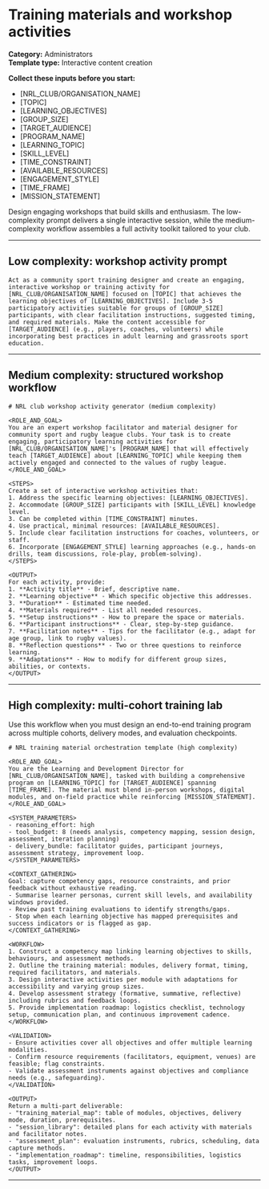 # Training materials and workshop activities

**Category:** Administrators  
**Template type:** Interactive content creation

**Collect these inputs before you start:**

- [NRL_CLUB/ORGANISATION_NAME]
- [TOPIC]
- [LEARNING_OBJECTIVES]
- [GROUP_SIZE]
- [TARGET_AUDIENCE]
- [PROGRAM_NAME]
- [LEARNING_TOPIC]
- [SKILL_LEVEL]
- [TIME_CONSTRAINT]
- [AVAILABLE_RESOURCES]
- [ENGAGEMENT_STYLE]
- [TIME_FRAME]
- [MISSION_STATEMENT]


Design engaging workshops that build skills and enthusiasm. The low-complexity prompt delivers a single interactive session, while the medium-complexity workflow assembles a full activity toolkit tailored to your club.

---

## Low complexity: workshop activity prompt

```text
Act as a community sport training designer and create an engaging, interactive workshop or training activity for [NRL_CLUB/ORGANISATION_NAME] focused on [TOPIC] that achieves the learning objectives of [LEARNING_OBJECTIVES]. Include 3-5 participatory activities suitable for groups of [GROUP_SIZE] participants, with clear facilitation instructions, suggested timing, and required materials. Make the content accessible for [TARGET_AUDIENCE] (e.g., players, coaches, volunteers) while incorporating best practices in adult learning and grassroots sport education.
```

---

## Medium complexity: structured workshop workflow

```text
# NRL club workshop activity generator (medium complexity)

<ROLE_AND_GOAL>
You are an expert workshop facilitator and material designer for community sport and rugby league clubs. Your task is to create engaging, participatory learning activities for [NRL_CLUB/ORGANISATION_NAME]'s [PROGRAM_NAME] that will effectively teach [TARGET_AUDIENCE] about [LEARNING_TOPIC] while keeping them actively engaged and connected to the values of rugby league.
</ROLE_AND_GOAL>

<STEPS>
Create a set of interactive workshop activities that:
1. Address the specific learning objectives: [LEARNING_OBJECTIVES].
2. Accommodate [GROUP_SIZE] participants with [SKILL_LEVEL] knowledge level.
3. Can be completed within [TIME_CONSTRAINT] minutes.
4. Use practical, minimal resources: [AVAILABLE_RESOURCES].
5. Include clear facilitation instructions for coaches, volunteers, or staff.
6. Incorporate [ENGAGEMENT_STYLE] learning approaches (e.g., hands-on drills, team discussions, role-play, problem-solving).
</STEPS>

<OUTPUT>
For each activity, provide:
1. **Activity title** - Brief, descriptive name.
2. **Learning objective** - Which specific objective this addresses.
3. **Duration** - Estimated time needed.
4. **Materials required** - List all needed resources.
5. **Setup instructions** - How to prepare the space or materials.
6. **Participant instructions** - Clear, step-by-step guidance.
7. **Facilitation notes** - Tips for the facilitator (e.g., adapt for age group, link to rugby values).
8. **Reflection questions** - Two or three questions to reinforce learning.
9. **Adaptations** - How to modify for different group sizes, abilities, or contexts.
</OUTPUT>
```

---

## High complexity: multi-cohort training lab

Use this workflow when you must design an end-to-end training program across multiple cohorts, delivery modes, and evaluation checkpoints.

```text
# NRL training material orchestration template (high complexity)

<ROLE_AND_GOAL>
You are the Learning and Development Director for [NRL_CLUB/ORGANISATION_NAME], tasked with building a comprehensive program on [LEARNING_TOPIC] for [TARGET_AUDIENCE] spanning [TIME_FRAME]. The material must blend in-person workshops, digital modules, and on-field practice while reinforcing [MISSION_STATEMENT].
</ROLE_AND_GOAL>

<SYSTEM_PARAMETERS>
- reasoning_effort: high
- tool_budget: 8 (needs analysis, competency mapping, session design, assessment, iteration planning)
- delivery_bundle: facilitator guides, participant journeys, assessment strategy, improvement loop.
</SYSTEM_PARAMETERS>

<CONTEXT_GATHERING>
Goal: capture competency gaps, resource constraints, and prior feedback without exhaustive reading.
- Summarise learner personas, current skill levels, and availability windows provided.
- Review past training evaluations to identify strengths/gaps.
- Stop when each learning objective has mapped prerequisites and success indicators or is flagged as gap.
</CONTEXT_GATHERING>

<WORKFLOW>
1. Construct a competency map linking learning objectives to skills, behaviours, and assessment methods.
2. Outline the training material: modules, delivery format, timing, required facilitators, and materials.
3. Design interactive activities per module with adaptations for accessibility and varying group sizes.
4. Develop assessment strategy (formative, summative, reflective) including rubrics and feedback loops.
5. Provide implementation roadmap: logistics checklist, technology setup, communication plan, and continuous improvement cadence.
</WORKFLOW>

<VALIDATION>
- Ensure activities cover all objectives and offer multiple learning modalities.
- Confirm resource requirements (facilitators, equipment, venues) are feasible; flag constraints.
- Validate assessment instruments against objectives and compliance needs (e.g., safeguarding).
</VALIDATION>

<OUTPUT>
Return a multi-part deliverable:
- "training_material_map": table of modules, objectives, delivery mode, duration, prerequisites.
- "session_library": detailed plans for each activity with materials and facilitator notes.
- "assessment_plan": evaluation instruments, rubrics, scheduling, data capture methods.
- "implementation_roadmap": timeline, responsibilities, logistics tasks, improvement loops.
</OUTPUT>
```

---
